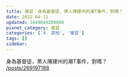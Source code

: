 ```yaml
---
title: 複習：身為基督徒，黑人陳建州的潮T事件，對嗎？
date: 2022-04-11
updated: 1649689200000
pixnet_category: 複習
categories: ['4. 其他', '複習']
tags: []
sidebar: 
---
```


<p>身為基督徒，黑人陳建州的潮T事件，對嗎？<br/>
<a href="/posts/269197188" target="_blank">/posts/269197188</a></p>
<p><br/>
 </p>
